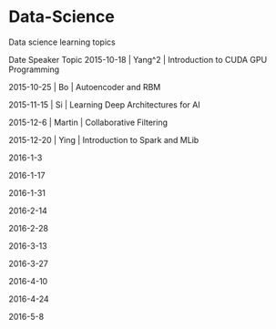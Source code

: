 # Data-Science
Data science learning topics

Date	    Speaker   	Topic
2015-10-18	| Yang^2	| Introduction to CUDA GPU Programming

2015-10-25	| Bo	| Autoencoder and RBM

2015-11-15	| Si | Learning Deep Architectures for AI

2015-12-6	| Martin	| Collaborative Filtering

2015-12-20	| Ying	| Introduction to Spark and MLib

2016-1-3		

2016-1-17		

2016-1-31		

2016-2-14		

2016-2-28		

2016-3-13		

2016-3-27		

2016-4-10		

2016-4-24		

2016-5-8		
